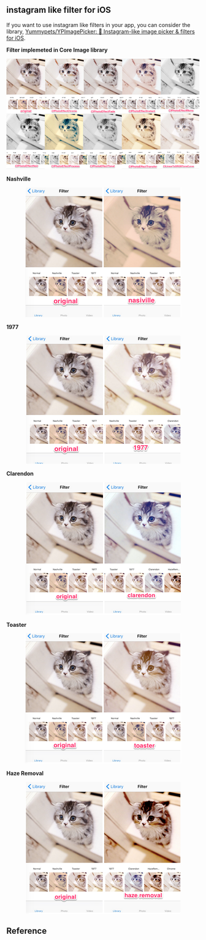 ## instagram like filter for iOS
If you want to use instagram like filters in your app, you can consider the library, [Yummypets/YPImagePicker: 📸 Instagram-like image picker & filters for iOS](https://github.com/Yummypets/YPImagePicker).


**Filter implemeted in Core Image library**

<div style="text-align: center">
    <img src="image/instagram_like_filter_default_thumbnail_with_filter_name.png">
</div>

**Nashville**

<div style="text-align: center">
    <img src="image/instagram_like_filter_thumbnail_original_nasiville.png">
</div>

**1977**

<div style="text-align: center">
    <img src="image/instagram_like_filter_thumbnail_original_1977.png">
</div>

**Clarendon**

<div style="text-align: center">
    <img src="image/instagram_like_filter_thumbnail_original_clarendon.png">
</div>

**Toaster**

<div style="text-align: center">
    <img src="image/instagram_like_filter_thumbnail_original_toaster.png">
</div>

**Haze Removal**

<div style="text-align: center">
    <img src="image/instagram_like_filter_thumbnail_original_haze_removal.png">
</div>

## Reference
